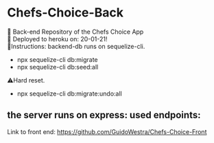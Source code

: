# Chefs-Choice-Back
:deciduous_tree: Back-end Repository of the Chefs Choice App <br />
:checkered_flag: Deployed to heroku on: 20-01-21! <br />
:wrench:Instructions: 
backend-db runs on sequelize-cli. 
- npx sequelize-cli db:migrate
- npx sequelize-cli db:seed:all <br/>

:warning:Hard reset.
- npx sequelize-cli db:migrate:undo:all<br/>

the server runs on express: 
used endpoints: 
-










Link to front end: https://github.com/GuidoWestra/Chefs-Choice-Front
